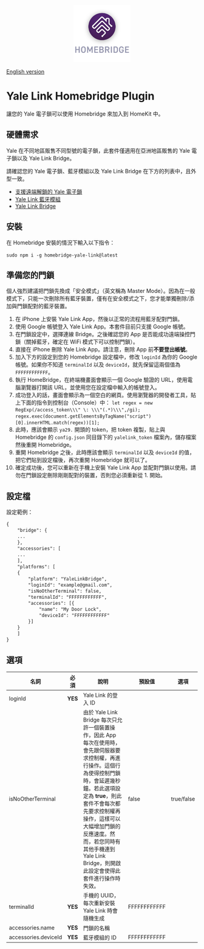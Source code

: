 
<p align="center">

<img src="https://github.com/homebridge/branding/raw/master/logos/homebridge-wordmark-logo-vertical.png" width="150">

</p>

[English version](./README.md)

# Yale Link Homebridge Plugin

讓您的 Yale 電子鎖可以使用 Homebridge 來加入到 HomeKit 中。

## 硬體需求

Yale 在不同地區販售不同型號的電子鎖，此套件僅適用在亞洲地區販售的 Yale 電子鎖以及 Yale Link Bridge。

請確認您的 Yale 電子鎖、藍牙模組以及 Yale Link Bridge 在下方的列表中，且外型一致。

* [支援遠端解鎖的 Yale 電子鎖](https://www.yaletaiwanstore.com.tw/product_category/yale-link)
* [Yale Link 藍牙模組](https://www.yalehome.co.in/en/products/products-categories/smart-products/accessories/yale-link-bluetooth-module/)
* [Yale Link Bridge](https://www.yaletaiwanstore.com.tw/products/yale-link-bridge/)

## 安裝

在 Homebridge 安裝的情況下輸入以下指令：

`sudo npm i -g homebridge-yale-link@latest`

## 準備您的門鎖

個人強烈建議把門鎖先換成「安全模式」（英文稱為 Master Mode）。因為在一般模式下，只能一次刪除所有藍牙裝置，僅有在安全模式之下，您才能單獨刪除/添加與門鎖配對的藍牙裝置。

1. 在 iPhone 上安裝 Yale Link App，然後以正常的流程用藍牙配對門鎖。
2. 使用 Google 帳號登入 Yale Link App。本套件目前只支援 Google 帳號。
3. 在門鎖設定中，選擇連線 Bridge。之後確認您的 App 是否能成功遠端操控門鎖（關掉藍牙，確定在 WiFi 模式下可以控制門鎖）。
4. 直接在 iPhone 刪除 Yale Link App。請注意，刪除 App 前**不要登出帳號**。
5. 加入下方的設定到您的 Homebridge 設定檔中，修改 `loginId` 為你的 Google 帳號。如果你不知道 `terminalId` 以及 `deviceId`，就先保留這兩個值為 `FFFFFFFFFFFF`。
6. 執行 HomeBridge，在終端機畫面會顯示一個 Google 驗證的 URL，使用電腦瀏覽器打開該 URL，並使用您在設定檔中輸入的帳號登入。
7. 成功登入的話，畫面會顯示為一個空白的網頁。使用瀏覽器的開發者工具，貼上下面的指令到控制台（Console）中：
`let regex = new RegExp(/access_token\\\" \: \\\"(.*)\\\",/gi); regex.exec(document.getElementsByTagName("script")[0].innerHTML.match(regex))[1];`
8. 此時，應該會顯示 `ya29.` 開頭的 token，把 token 複製，貼上與 Homebridge 的 `config.json` 同目錄下的 `yalelink_token` 檔案內，儲存檔案然後重開 Homebridge。
9. 重開 Homebridge 之後，此時應該會顯示 `terminalId` 以及 `deviceId` 的值，把它們貼到設定檔後，再次重開 Homebridge 就可以了。
10. 確定成功後，您可以重新在手機上安裝 Yale Link App 並配對門鎖以使用。請勿在門鎖設定刪除剛剛配對的裝置，否則您必須重新從 1. 開始。

## 設定檔

設定範例：

```
{
    "bridge": {
    ...
    },
    "accessories": [
    ...
    ],
    "platforms": [
    {
        "platform": "YaleLinkBridge",
        "loginId": "example@gmail.com",
        "isNoOtherTerminal": false,
        "terminalId": "FFFFFFFFFFFF",
        "accessories": [{
            "name": "My Door Lock",
            "deviceId": "FFFFFFFFFFFF"
        }]
    }
    ]
}
```

## 選項

| **名詞** | **必須** | **說明** | **預設值** | **選項** |
|----------------|--------------|-----------|-------------|-------------|
| loginId | **YES** | Yale Link 的登入 ID | 
| isNoOtherTerminal |  | 由於 Yale Link Bridge 每次只允許一個裝置操作，因此 App 每次在使用時，會先跟伺服器要求控制權，再進行操作。這個行為使得控制門鎖時，會延遲幾秒鐘。若此選項設定為 **true**，則此套件不會每次都先要求控制權再操作，這樣可以大幅增加門鎖的反應速度。然而，若您同時有其他手機連到 Yale Link Bridge，則開啟此設定會使得此套件進行操作時失效。 | false | true/false
| terminalId | **YES** | 手機的 UUID，每次重新安裝 Yale Link 時會隨機生成 | FFFFFFFFFFFF |
| accessories.name | **YES** | 門鎖的名稱 | |
| accessories.deviceId | **YES** | 藍牙模組的 ID | FFFFFFFFFFFF |